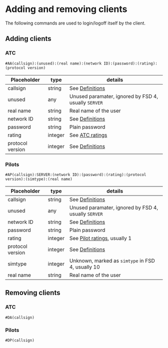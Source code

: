 # Adding and removing clients #

The following commands are used to login/logoff itself by the client.

## Adding clients ##

### ATC ###

```
#AA(callsign):(unused):(real name):(network ID):(password):(rating):(protocol version)
```

| Placeholder      | type    | details                                              |
| ---------------- | ------- | ---------------------------------------------------- |
| callsign         | string  | See [Definitions](../intro/defs.md#definitions)      |
| unused           | any     | Unused paramater, ignored by FSD 4, usually `SERVER` |
| real name        | string  | Real name of the user                                |
| network ID       | string  | See [Definitions](../intro/defs.md#definitions)      |
| password         | string  | Plain password                                       |
| rating           | integer | See [ATC ratings](../intro/defs.md#atc-ratings)      |
| protocol version | integer | See [Definitions](../intro/defs.md#definitions)      |

### Pilots ###

```
#AP(callsign):SERVER:(network ID):(password):(rating):(protocol version):(simtype):(real name)
```

| Placeholder      | type    | details                                                        |
| ---------------- | ------- | -------------------------------------------------------------- |
| callsign         | string  | See [Definitions](../intro/defs.md#definitions)                |
| unused           | any     | Unused paramater, ignored by FSD 4, usually `SERVER`           |
| network ID       | string  | See [Definitions](../intro/defs.md#definitions)                |
| password         | string  | Plain password                                                 |
| rating           | integer | See [Pilot ratings](../intro/defs.md#pilot-ratings), usually 1 |
| protocol version | integer | See [Definitions](../intro/defs.md#definitions)                |
| simtype          | integer | Unknown, marked as `simtype` in FSD 4, usually 10              |
| real name        | string  | Real name of the user                                          |

## Removing clients ##

### ATC ###

```
#DA(callsign)
```

### Pilots ###

```
#DP(callsign)
```

